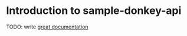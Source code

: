 # Introduction to sample-donkey-api

TODO: write [great documentation](http://jacobian.org/writing/what-to-write/)

